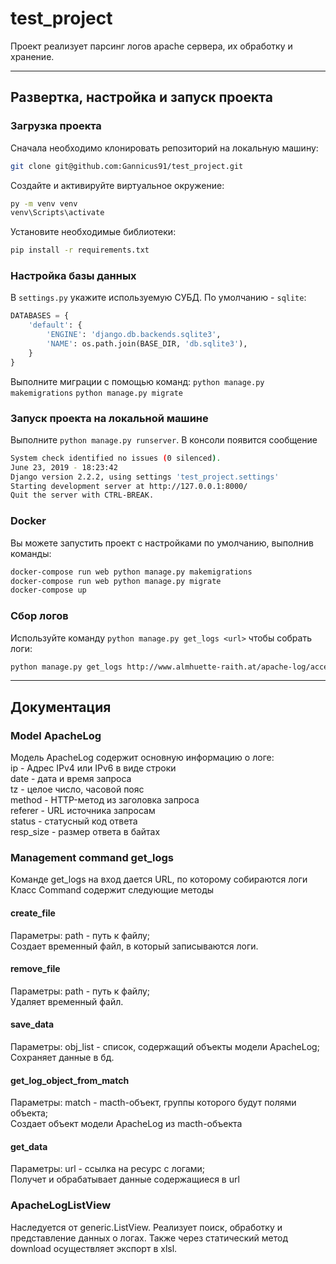 # test_project
Проект реализует парсинг логов apache сервера, их обработку и хранение.
***
## Развертка, настройка и запуск проекта
### Загрузка проекта
Сначала необходимо клонировать репозиторий на локальную машину:
```bash
git clone git@github.com:Gannicus91/test_project.git
```

Создайте и активируйте виртуальное окружение:
```bash
py -m venv venv
venv\Scripts\activate
```

Установите необходимые библиотеки:
```bash
pip install -r requirements.txt
```

### Настройка базы данных
В `settings.py` укажите используемую СУБД. По умолчанию - `sqlite`:
```python
DATABASES = {
    'default': {
        'ENGINE': 'django.db.backends.sqlite3',
        'NAME': os.path.join(BASE_DIR, 'db.sqlite3'),
    }
}
```

Выполните миграции с помощью команд: `python manage.py makemigrations` `python manage.py migrate`
### Запуск проекта на локальной машине

Выполните `python manage.py runserver`. В консоли появится сообщение
```bash
System check identified no issues (0 silenced).
June 23, 2019 - 18:23:42
Django version 2.2.2, using settings 'test_project.settings'
Starting development server at http://127.0.0.1:8000/
Quit the server with CTRL-BREAK.
```

### Docker
Вы можете запустить проект с настройками по умолчанию, выполнив команды:
```bash
docker-compose run web python manage.py makemigrations
docker-compose run web python manage.py migrate
docker-compose up
```
### Сбор логов
Используйте команду `python manage.py get_logs <url>` чтобы собрать логи:
```bash
python manage.py get_logs http://www.almhuette-raith.at/apache-log/access.log
```
***
## Документация
### Model ApacheLog
Модель ApacheLog содержит основную информацию о логе: <br>
ip - Адрес IPv4 или IPv6 в виде строки<br>
date - дата и время запроса<br>
tz - целое число, часовой пояс<br>
method - HTTP-метод из заголовка запроса<br>
referer - URL источника запросам<br>
status - статусный код ответа<br>
resp_size - размер ответа в байтах<br>
### Management command get_logs
Команде get_logs на вход дается URL, по которому собираются логи
Класс Command содержит следующие методы
#### create_file
Параметры: path - путь к файлу;<br>
Создает временный файл, в который записываются логи.
#### remove_file
Параметры: path - путь к файлу;<br>
Удаляет временный файл.
#### save_data
Параметры: obj_list - список, содержащий объекты модели ApacheLog;<br>
Сохраняет данные в бд.
#### get_log_object_from_match
Параметры: match - macth-объект, группы которого будут полями объекта;<br>
Создает объект модели ApacheLog из macth-объекта
#### get_data
Параметры: url - ссылка на ресурс с логами;<br>
Получет и обрабатывает данные содержащиеся в url
### ApacheLogListView
Наследуется от generic.ListView. Реализует поиск, обработку и представление данных о логах. Также через статический метод download осуществляет экспорт в xlsl.
